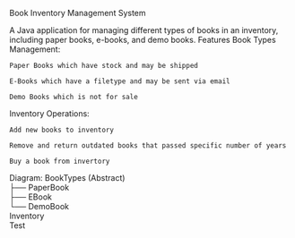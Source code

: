 Book Inventory Management System

A Java application for managing different types of books in an inventory, including paper books, e-books, and demo books.
Features
Book Types Management:

    Paper Books which have stock and may be shipped

    E-Books which have a filetype and may be sent via email

    Demo Books which is not for sale

Inventory Operations:

    Add new books to inventory

    Remove and return outdated books that passed specific number of years

    Buy a book from invertory
    
Diagram:
    BookTypes (Abstract)  
├── PaperBook  
├── EBook  
└── DemoBook  
    Inventory  
    Test  
